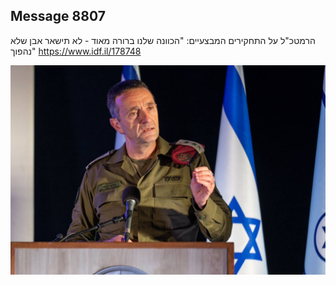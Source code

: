 ## Message 8807

הרמטכ"ל על התחקירים המבצעיים:
"הכוונה שלנו ברורה מאוד - לא 
תישאר אבן שלא נהפוך"
https://www.idf.il/178748

![Photo](./8807/8807_photo.jpg)

